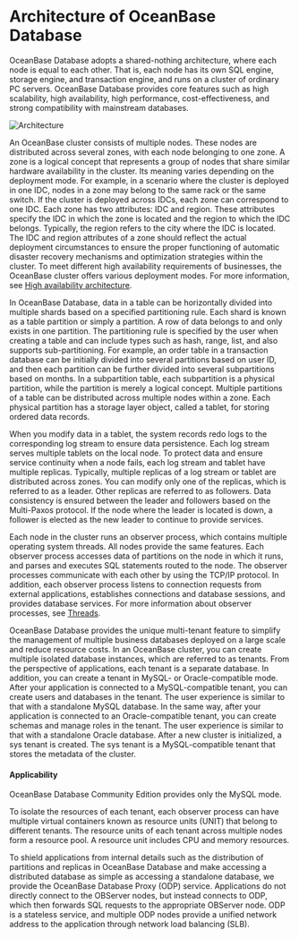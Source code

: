 # Architecture of OceanBase Database

OceanBase Database adopts a shared-nothing architecture, where each node is equal to each other. That is, each node has its own SQL engine, storage engine, and transaction engine, and runs on a cluster of ordinary PC servers. OceanBase Database provides core features such as high scalability, high availability, high performance, cost-effectiveness, and strong compatibility with mainstream databases.

![Architecture](https://obbusiness-private.oss-cn-shanghai.aliyuncs.com/doc/img/observer-enterprise/V4.1.0/EN_US/7.reference/1.concepts/OB-Architecture.jpg)

An OceanBase cluster consists of multiple nodes. These nodes are distributed across several zones, with each node belonging to one zone. A zone is a logical concept that represents a group of nodes that share similar hardware availability in the cluster. Its meaning varies depending on the deployment mode. For example, in a scenario where the cluster is deployed in one IDC, nodes in a zone may belong to the same rack or the same switch. If the cluster is deployed across IDCs, each zone can correspond to one IDC. Each zone has two attributes: IDC and region. These attributes specify the IDC in which the zone is located and the region to which the IDC belongs. Typically, the region refers to the city where the IDC is located. The IDC and region attributes of a zone should reflect the actual deployment circumstances to ensure the proper functioning of automatic disaster recovery mechanisms and optimization strategies within the cluster. To meet different high availability requirements of businesses, the OceanBase cluster offers various deployment modes. For more information, see [High availability architecture](1000.high-data-reliability-and-availability/100.high-availability-architecture/100.highly-available-architecture-overview.md).

In OceanBase Database, data in a table can be horizontally divided into multiple shards based on a specified partitioning rule. Each shard is known as a table partition or simply a partition. A row of data belongs to and only exists in one partition. The partitioning rule is specified by the user when creating a table and can include types such as hash, range, list, and also supports sub-partitioning. For example, an order table in a transaction database can be initially divided into several partitions based on user ID, and then each partition can be further divided into several subpartitions based on months. In a subpartition table, each subpartition is a physical partition, while the partition is merely a logical concept. Multiple partitions of a table can be distributed across multiple nodes within a zone. Each physical partition has a storage layer object, called a tablet, for storing ordered data records.

When you modify data in a tablet, the system records redo logs to the corresponding log stream to ensure data persistence. Each log stream serves multiple tablets on the local node. To protect data and ensure service continuity when a node fails, each log stream and tablet have multiple replicas. Typically, multiple replicas of a log stream or tablet are distributed across zones. You can modify only one of the replicas, which is referred to as a leader. Other replicas are referred to as followers. Data consistency is ensured between the leader and followers based on the Multi-Paxos protocol. If the node where the leader is located is down, a follower is elected as the new leader to continue to provide services.

Each node in the cluster runs an observer process, which contains multiple operating system threads. All nodes provide the same features. Each observer process accesses data of partitions on the node in which it runs, and parses and executes SQL statements routed to the node. The observer processes communicate with each other by using the TCP/IP protocol. In addition, each observer process listens to connection requests from external applications, establishes connections and database sessions, and provides database services. For more information about observer processes, see [Threads](1200.observer-node-architecture/300.observer-thread-model/100.thread-introduction.md).

OceanBase Database provides the unique multi-tenant feature to simplify the management of multiple business databases deployed on a large scale and reduce resource costs. In an OceanBase cluster, you can create multiple isolated database instances, which are referred to as tenants. From the perspective of applications, each tenant is a separate database. In addition, you can create a tenant in MySQL- or Oracle-compatible mode. After your application is connected to a MySQL-compatible tenant, you can create users and databases in the tenant. The user experience is similar to that with a standalone MySQL database. In the same way, after your application is connected to an Oracle-compatible tenant, you can create schemas and manage roles in the tenant. The user experience is similar to that with a standalone Oracle database. After a new cluster is initialized, a sys tenant is created. The sys tenant is a MySQL-compatible tenant that stores the metadata of the cluster.

<main id="notice" >
    <h4>Applicability</h4>
    <p>OceanBase Database Community Edition provides only the MySQL mode. </p>
  </main>

To isolate the resources of each tenant, each observer process can have multiple virtual containers known as resource units (UNIT) that belong to different tenants. The resource units of each tenant across multiple nodes form a resource pool. A resource unit includes CPU and memory resources.

To shield applications from internal details such as the distribution of partitions and replicas in OceanBase Database and make accessing a distributed database as simple as accessing a standalone database, we provide the OceanBase Database Proxy (ODP) service. Applications do not directly connect to the OBServer nodes, but instead connects to ODP, which then forwards SQL requests to the appropriate OBServer node. ODP is a stateless service, and multiple ODP nodes provide a unified network address to the application through network load balancing (SLB).

